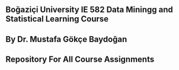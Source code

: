 ## Boğaziçi University IE 582 Data Miningg and Statistical Learning Course
## By Dr. Mustafa Gökçe Baydoğan
## Repository For All Course Assignments
